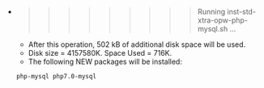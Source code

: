 * >>>>>>>>> Running inst-std-xtra-opw-php-mysql.sh ...
  * After this operation, 502 kB of additional disk space will be used.
  * Disk size = 4157580K. Space Used = 716K.
  * The following NEW packages will be installed:
  ```bash
  php-mysql php7.0-mysql
  ```
